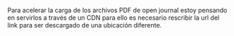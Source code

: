 Para acelerar la carga de los archivos PDF de open journal estoy pensando en servirlos a través de un CDN para ello es necesario rescribir la url del link para ser descargado de una ubicación diferente.
